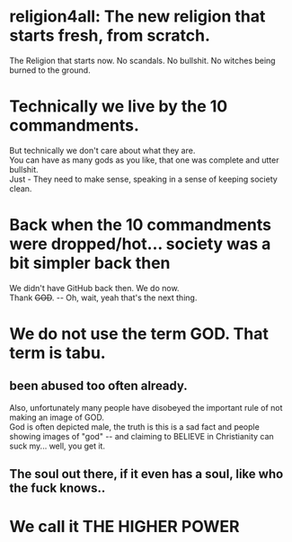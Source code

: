 # religion4all: The new religion that starts fresh, from scratch.
The Religion that starts now. No scandals. No bullshit. No witches being burned to the ground.

# Technically we live by the 10 commandments.
But technically we don't care about what they are.
<br>You can have as many gods as you like, that one was complete and utter bullshit.
<br>Just - They need to make sense, speaking in a sense of keeping society clean.

# Back when the 10 commandments were dropped/hot... society was a bit simpler back then
We didn't have GitHub back then. We do now.
<br>Thank ~~GOD~~. -- Oh, wait, yeah that's the next thing.

# We do not use the term GOD. That term is tabu.
## been abused too often already.
Also, unfortunately many people have disobeyed the important rule of not making an image of GOD.
<br>God is often depicted male, the truth is this is a sad fact and people showing images of "god" --
<nr>and claiming to BELIEVE in Christianity can suck my... well, you get it.

## The soul out there, if it even has a soul, like who the fuck knows..
# We call it THE HIGHER POWER
